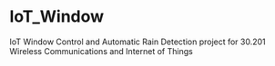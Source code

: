 # IoT_Window
IoT Window Control and Automatic Rain Detection project for 30.201 Wireless Communications and Internet of Things
